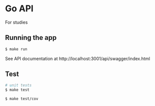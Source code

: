 # Go API

For studies

## Running the app

```bash
$ make run
```

See API documentation at http://localhost:3001/api/swagger/index.html

## Test

```bash
# unit tests
$ make test

$ make test/cov
```
